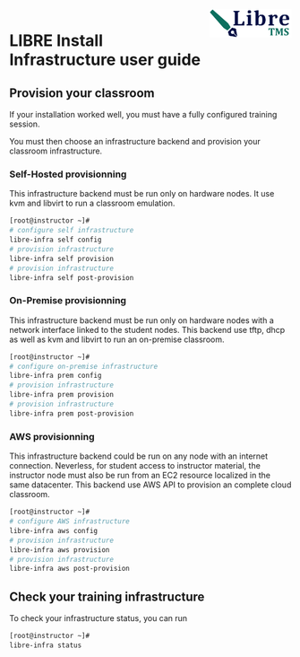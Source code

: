 <img align="right" height="50" src="https://raw.githubusercontent.com/startxfr/libre/dev/docs/assets/logo.svg?sanitize=true">

# LIBRE Install Infrastructure user guide


## Provision your classroom

If your installation worked well, you must have a fully configured training
session. 

You must then choose an infrastructure backend and provision your classroom
infrastructure.

### Self-Hosted provisionning

This infrastructure backend must be run only on hardware nodes. It use kvm
and libvirt to run a classroom emulation.

```bash
[root@instructor ~]# 
# configure self infrastructure
libre-infra self config
# provision infrastructure
libre-infra self provision
# provision infrastructure
libre-infra self post-provision
```

### On-Premise provisionning

This infrastructure backend must be run only on hardware nodes with
a network interface linked to the student nodes. 
This backend use tftp, dhcp as well as kvm and libvirt to run an 
on-premise classroom.

```bash
[root@instructor ~]# 
# configure on-premise infrastructure
libre-infra prem config
# provision infrastructure
libre-infra prem provision
# provision infrastructure
libre-infra prem post-provision
```

### AWS provisionning

This infrastructure backend could be run on any node with an internet 
connection. Neverless, for student access to instructor material, the
instructor node must also be run from an EC2 resource localized in the
same datacenter.
This backend use AWS API to provision an complete cloud classroom.

```bash
[root@instructor ~]# 
# configure AWS infrastructure
libre-infra aws config
# provision infrastructure
libre-infra aws provision
# provision infrastructure
libre-infra aws post-provision
```

## Check your training infrastructure

To check your infrastructure status, you can run 

```bash
[root@instructor ~]# 
libre-infra status
```
